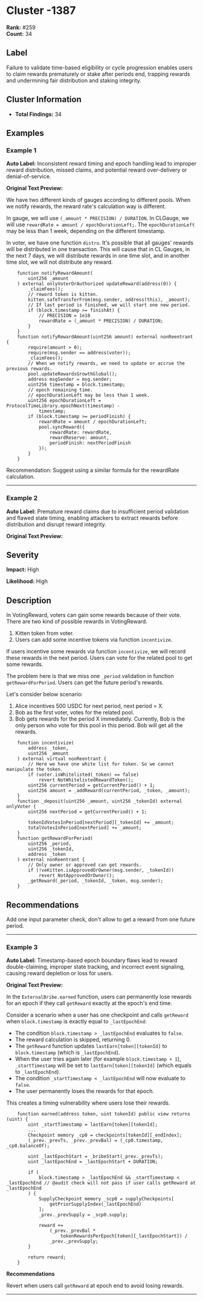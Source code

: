 # Cluster -1387

**Rank:** #259  
**Count:** 34  

## Label
Failure to validate time-based eligibility or cycle progression enables users to claim rewards prematurely or stake after periods end, trapping rewards and undermining fair distribution and staking integrity.

## Cluster Information
- **Total Findings:** 34

## Examples

### Example 1

**Auto Label:** Inconsistent reward timing and epoch handling lead to improper reward distribution, missed claims, and potential reward over-delivery or denial-of-service.  

**Original Text Preview:**

We have two different kinds of gauges according to different pools. When we notify rewards, the reward rate's calculation way is different.

In gauge, we will use `(_amount * PRECISION) / DURATION`. In CLGauge, we will use `rewardRate = amount / epochDurationLeft;`. The `epochDurationLeft` may be less than 1 week, depending on the different timestamp.

In voter, we have one function `distro`. It's possible that all gauges' rewards will be distributed in one transaction. This will cause that in CL Gauges, in the next 7 days, we will distribute rewards in one time slot, and in another time slot, we will not distribute any reward.

```solidity
    function notifyRewardAmount(
        uint256 _amount
    ) external onlyVoterOrAuthorized updateReward(address(0)) {
        _claimFees();
        // reword token is kitten.
        kitten.safeTransferFrom(msg.sender, address(this), _amount);
        // If last period is finished, we will start one new period.
        if (block.timestamp >= finishAt) {
            // PRECISION = 1e18
            rewardRate = (_amount * PRECISION) / DURATION;
        }
    }
    function notifyRewardAmount(uint256 amount) external nonReentrant {
        require(amount > 0);
        require(msg.sender == address(voter));
        _claimFees();
        // When we notify rewards, we need to update or accrue the previous rewards.
        pool.updateRewardsGrowthGlobal();
        address msgSender = msg.sender;
        uint256 timestamp = block.timestamp;
        // epoch remaining time.
        // epochDurationLeft may be less than 1 week.
        uint256 epochDurationLeft = ProtocolTimeLibrary.epochNext(timestamp) -
            timestamp;
        if (block.timestamp >= periodFinish) {
            rewardRate = amount / epochDurationLeft;
            pool.syncReward({
                rewardRate: rewardRate,
                rewardReserve: amount,
                periodFinish: nextPeriodFinish
            });
        }
    }
```

Recommendation: Suggest using a similar formula for the rewardRate calculation.

---
### Example 2

**Auto Label:** Premature reward claims due to insufficient period validation and flawed state timing, enabling attackers to extract rewards before distribution and disrupt reward integrity.  

**Original Text Preview:**

## Severity

**Impact:** High

**Likelihood:** High

## Description

In VotingReward, voters can gain some rewards because of their vote. There are two kind of possible rewards in VotingReward.

1. Kitten token from voter.
2. Users can add some incentive tokens via function `incentivize`.

If users incentive some rewards via function `incentivize`, we will record these rewards in the next period. Users can vote for the related pool to get some rewards.

The problem here is that we miss one `_period` validation in function `getRewardForPeriod`. Users can get the future period's rewards.

Let's consider below scenario:

1. Alice incentives 500 USDC for next period, next period = X.
2. Bob as the first voter, votes for the related pool.
3. Bob gets rewards for the period X immediately. Currently, Bob is the only person who vote for this pool in this period. Bob will get all the rewards.

```solidity
    function incentivize(
        address _token,
        uint256 _amount
    ) external virtual nonReentrant {
        // Here we have one white list for token. So we cannot manipulate the token.
        if (voter.isWhitelisted(_token) == false)
            revert NotWhitelistedRewardToken();
        uint256 currentPeriod = getCurrentPeriod() + 1;
        uint256 amount = _addReward(currentPeriod, _token, _amount);
    }
    function _deposit(uint256 _amount, uint256 _tokenId) external onlyVoter {
        uint256 nextPeriod = getCurrentPeriod() + 1;

        tokenIdVotesInPeriod[nextPeriod][_tokenId] += _amount;
        totalVotesInPeriod[nextPeriod] += _amount;
    }
    function getRewardForPeriod(
        uint256 _period,
        uint256 _tokenId,
        address _token
    ) external nonReentrant {
        // Only owner or approved can get rewards.
        if (!veKitten.isApprovedOrOwner(msg.sender, _tokenId))
            revert NotApprovedOrOwner();
        _getReward(_period, _tokenId, _token, msg.sender);
    }
```

## Recommendations

Add one input parameter check, don't allow to get a reward from one future period.

---
### Example 3

**Auto Label:** Timestamp-based epoch boundary flaws lead to reward double-claiming, improper state tracking, and incorrect event signaling, causing reward depletion or loss for users.  

**Original Text Preview:**

In the `ExternalBribe.earned` function, users can permanently lose rewards for an epoch if they call `getReward` exactly at the epoch's end time.

Consider a scenario when a user has one checkpoint and calls `getReward` when `block.timestamp` is exactly equal to `_lastEpochEnd`:

- The condition `block.timestamp > _lastEpochEnd` evaluates to `false`.
- The reward calculation is skipped, returning 0.
- The `getReward` function updates `lastEarn[token][tokenId]` to `block.timestamp` (which is `_lastEpochEnd`).
- When the user tries again later (for example `block.timestamp + 1`), `_startTimestamp` will be set to `lastEarn[token][tokenId]` (which equals to `_lastEpochEnd`).
- The condition `_startTimestamp < _lastEpochEnd` will now evaluate to `false`.
- The user permanently loses the rewards for that epoch.

This creates a timing vulnerability where users lose their rewards.

```solidity
    function earned(address token, uint tokenId) public view returns (uint) {
        uint _startTimestamp = lastEarn[token][tokenId];
        ...
        Checkpoint memory _cp0 = checkpoints[tokenId][_endIndex];
        (_prev._prevTs, _prev._prevBal) = (_cp0.timestamp, _cp0.balanceOf);

        uint _lastEpochStart = _bribeStart(_prev._prevTs);
        uint _lastEpochEnd = _lastEpochStart + DURATION;

        if (
            block.timestamp > _lastEpochEnd && _startTimestamp < _lastEpochEnd // @audit check will not pass if user calls getReward at _lastEpochEnd
        ) {
            SupplyCheckpoint memory _scp0 = supplyCheckpoints[
                getPriorSupplyIndex(_lastEpochEnd)
            ];
            _prev._prevSupply = _scp0.supply;

            reward +=
                (_prev._prevBal *
                    tokenRewardsPerEpoch[token][_lastEpochStart]) /
                _prev._prevSupply;
        }

        return reward;
    }
```

**Recommendations**

Revert when users call `getReward` at epoch end to avoid losing rewards.

---
